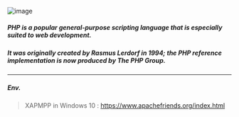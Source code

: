 ![image](https://user-images.githubusercontent.com/41619898/74754326-cb805e80-52b4-11ea-9f7c-ffaa34676bdc.png)

##### PHP is a popular general-purpose scripting language that is especially suited to web development.

##### It was originally created by Rasmus Lerdorf in 1994; the PHP reference implementation is now produced by The PHP Group.



---



##### Env.

> XAPMPP in Windows 10 : https://www.apachefriends.org/index.html